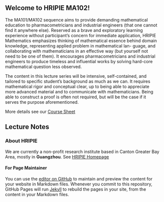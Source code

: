 ## Welcome to HRIPIE MA102! 

The MA101/MA102 sequence aims to provide demanding mathematical education to pharmacometricians and industrial engineers (that one cannot find it anywhere else). Reserved as a brave and exploratory learning experience without participant’s concern for immediate application, HRIPIE Mathematics emphasizes thinking of mathematical essence behind domain knowledge, representing applied problem in mathematical lan- guage, and collaborating with mathematicians in an effective way (but yourself not need to be one of them). It encourages pharmacometricians and industrial engineers to produce timeless and influential works by solving hard-core mathematical question less observed.

The content in this lecture series will be intensive, self-contained, and tailored to specific student’s background as much as we can. It requires mathematical rigor and conceptual clear, up to being able to appreciate more advanced material and to communicate with mathematicians. Being able to construct a proof is often not required, but will be the case if it serves the purpose aforementioned.

More details see our [Course Sheet](MA102_Course_Sheet.pdf)

## Lecture Notes


### About HRIPIE 

We are currently a non-profit research institute based in Canton Greater Bay Area, mostly in **Guangzhou**. See [HRIPIE Homepage](honzresearch.github.io)

#### For Page Maintainer

You can use the [editor on GitHub](https://github.com/NanFangHong/HRIPIE-MA102/edit/gh-pages/index.md) to maintain and preview the content for your website in Markdown files. Whenever you commit to this repository, GitHub Pages will run [Jekyll](https://jekyllrb.com/) to rebuild the pages in your site, from the content in your Markdown files.
